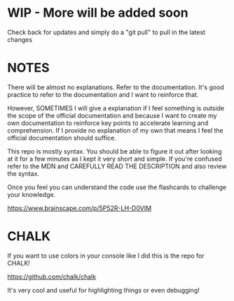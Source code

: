 # WIP - More will be added soon
Check back for updates and simply do a "git pull" to pull in the latest changes

# NOTES
There will be almost no explanations. Refer to the documentation. It's good practice to refer to the documentation and I want to reinforce that.

However, SOMETIMES I will give a explanation if I feel something is outside the scope of the official documentation and because I want to create my own documentation to reinforce key points to accelerate learning and comprehension.
If I provide no explanation of my own that means I feel the official documentation should suffice.

This repo is mostly syntax. You should be able to figure it out after looking at it for a few minutes as I kept it very short and simple. If you're confused refer to the MDN and CAREFULLY READ THE DESCRIPTION and also review the syntax.

Once you feel you can understand the code use the flashcards to challenge your knowledge.

https://www.brainscape.com/p/5P52R-LH-D0VIM


# CHALK
If you want to use colors in your console like I did this is the repo for CHALK!

https://github.com/chalk/chalk

It's very cool and useful for highlighting things or even debugging!